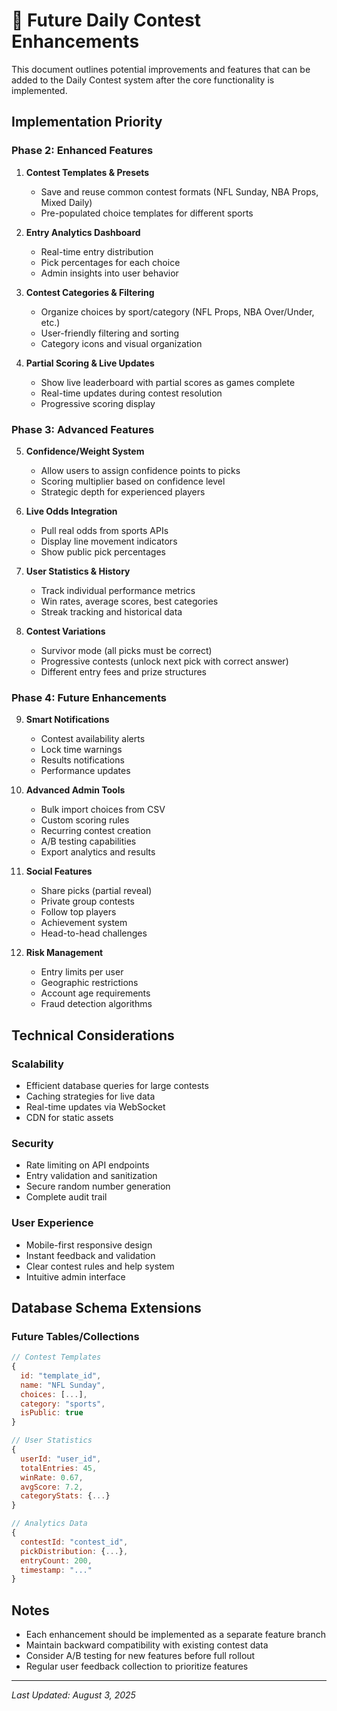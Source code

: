 # 🚀 Future Daily Contest Enhancements

This document outlines potential improvements and features that can be added to the Daily Contest system after the core functionality is implemented.

## Implementation Priority

### Phase 2: Enhanced Features
1. **Contest Templates & Presets**
   - Save and reuse common contest formats (NFL Sunday, NBA Props, Mixed Daily)
   - Pre-populated choice templates for different sports

2. **Entry Analytics Dashboard**
   - Real-time entry distribution
   - Pick percentages for each choice
   - Admin insights into user behavior

3. **Contest Categories & Filtering**
   - Organize choices by sport/category (NFL Props, NBA Over/Under, etc.)
   - User-friendly filtering and sorting
   - Category icons and visual organization

4. **Partial Scoring & Live Updates**
   - Show live leaderboard with partial scores as games complete
   - Real-time updates during contest resolution
   - Progressive scoring display

### Phase 3: Advanced Features
5. **Confidence/Weight System**
   - Allow users to assign confidence points to picks
   - Scoring multiplier based on confidence level
   - Strategic depth for experienced players

6. **Live Odds Integration**
   - Pull real odds from sports APIs
   - Display line movement indicators
   - Show public pick percentages

7. **User Statistics & History**
   - Track individual performance metrics
   - Win rates, average scores, best categories
   - Streak tracking and historical data

8. **Contest Variations**
   - Survivor mode (all picks must be correct)
   - Progressive contests (unlock next pick with correct answer)
   - Different entry fees and prize structures

### Phase 4: Future Enhancements
9. **Smart Notifications**
   - Contest availability alerts
   - Lock time warnings
   - Results notifications
   - Performance updates

10. **Advanced Admin Tools**
    - Bulk import choices from CSV
    - Custom scoring rules
    - Recurring contest creation
    - A/B testing capabilities
    - Export analytics and results

11. **Social Features**
    - Share picks (partial reveal)
    - Private group contests
    - Follow top players
    - Achievement system
    - Head-to-head challenges

12. **Risk Management**
    - Entry limits per user
    - Geographic restrictions
    - Account age requirements
    - Fraud detection algorithms

## Technical Considerations

### Scalability
- Efficient database queries for large contests
- Caching strategies for live data
- Real-time updates via WebSocket
- CDN for static assets

### Security
- Rate limiting on API endpoints
- Entry validation and sanitization
- Secure random number generation
- Complete audit trail

### User Experience
- Mobile-first responsive design
- Instant feedback and validation
- Clear contest rules and help system
- Intuitive admin interface

## Database Schema Extensions

### Future Tables/Collections
```javascript
// Contest Templates
{
  id: "template_id",
  name: "NFL Sunday",
  choices: [...],
  category: "sports",
  isPublic: true
}

// User Statistics
{
  userId: "user_id",
  totalEntries: 45,
  winRate: 0.67,
  avgScore: 7.2,
  categoryStats: {...}
}

// Analytics Data
{
  contestId: "contest_id", 
  pickDistribution: {...},
  entryCount: 200,
  timestamp: "..."
}
```

## Notes
- Each enhancement should be implemented as a separate feature branch
- Maintain backward compatibility with existing contest data
- Consider A/B testing for new features before full rollout
- Regular user feedback collection to prioritize features

---
*Last Updated: August 3, 2025*
